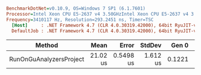 ``` ini

BenchmarkDotNet=v0.10.9, OS=Windows 7 SP1 (6.1.7601)
Processor=Intel Xeon CPU E5-2637 v4 3.50GHzIntel Xeon CPU E5-2637 v4 3.50GHz, ProcessorCount=16
Frequency=3410117 Hz, Resolution=293.2451 ns, Timer=TSC
  [Host]     : .NET Framework 4.7 (CLR 4.0.30319.42000), 64bit RyuJIT-v4.7.2116.0
  DefaultJob : .NET Framework 4.7 (CLR 4.0.30319.42000), 64bit RyuJIT-v4.7.2116.0


```
 |                  Method |     Mean |     Error |   StdDev |  Gen 0 |  Gen 1 | Allocated |
 |------------------------ |---------:|----------:|---------:|-------:|-------:|----------:|
 | RunOnGuAnalyzersProject | 21.02 us | 0.5498 us | 1.612 us | 0.1221 | 0.0305 |     950 B |
